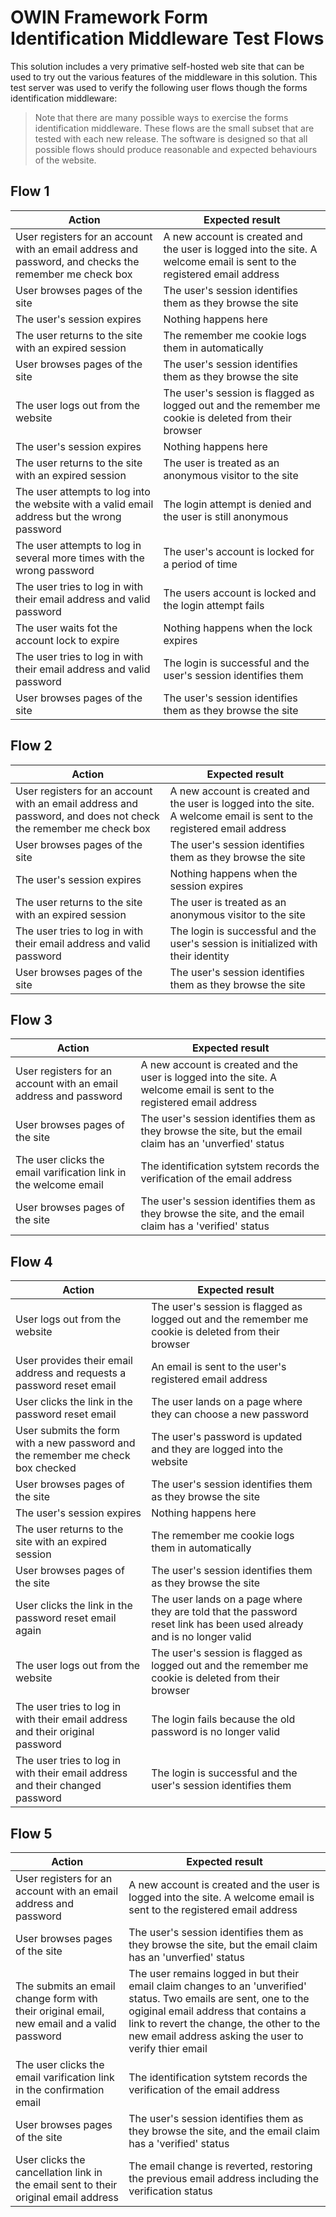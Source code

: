 ﻿# OWIN Framework Form Identification Middleware Test Flows

This solution includes a very primative self-hosted web site that can be 
used to try out the various features of the middleware in this solution.
This test server was used to verify the following user flows though the
forms identification middleware:

> Note that there are many possible ways to exercise the forms identification
> middleware. These flows are the small subset that are tested with each new 
> release. The software is designed so that all possible flows should produce
> reasonable and expected behaviours of the website.

## Flow 1

|  Action  |  Expected result  |
|----------|-------------------|
| User registers for an account with an email address and password, and checks the remember me check box | A new account is created and the user is logged into the site. A welcome email is sent to the registered email address |
| User browses pages of the site | The user's session identifies them as they browse the site |
| The user's session expires | Nothing happens here |
| The user returns to the site with an expired session | The remember me cookie logs them in automatically |
| User browses pages of the site | The user's session identifies them as they browse the site |
| The user logs out from the website | The user's session is flagged as logged out and the remember me cookie is deleted from their browser |
| The user's session expires | Nothing happens here |
| The user returns to the site with an expired session | The user is treated as an anonymous visitor to the site |
| The user attempts to log into the website with a valid email address but the wrong password | The login attempt is denied and the user is still anonymous |
| The user attempts to log in several more times with the wrong password | The user's account is locked for a period of time |
| The user tries to log in with their email address and valid password | The users account is locked and the login attempt fails |
| The user waits fot the account lock to expire | Nothing happens when the lock expires |
| The user tries to log in with their email address and valid password | The login is successful and the user's session identifies them |
| User browses pages of the site | The user's session identifies them as they browse the site |

## Flow 2

|  Action  |  Expected result  |
|----------|-------------------|
| User registers for an account with an email address and password, and does not check the remember me check box | A new account is created and the user is logged into the site. A welcome email is sent to the registered email address |
| User browses pages of the site | The user's session identifies them as they browse the site |
| The user's session expires | Nothing happens when the session expires |
| The user returns to the site with an expired session | The user is treated as an anonymous visitor to the site |
| The user tries to log in with their email address and valid password | The login is successful and the user's session is initialized with their identity |
| User browses pages of the site | The user's session identifies them as they browse the site |

## Flow 3

|  Action  |  Expected result  |
|----------|-------------------|
| User registers for an account with an email address and password | A new account is created and the user is logged into the site. A welcome email is sent to the registered email address |
| User browses pages of the site | The user's session identifies them as they browse the site, but the email claim has an 'unverfied' status |
| The user clicks the email varification link in the welcome email | The identification sytstem records the verification of the email address |
| User browses pages of the site | The user's session identifies them as they browse the site, and the email claim has a 'verified' status |

## Flow 4

|  Action  |  Expected result  |
|----------|-------------------|
| User logs out from the website | The user's session is flagged as logged out and the remember me cookie is deleted from their browser |
| User provides their email address and requests a password reset email | An email is sent to the user's registered email address |
| User clicks the link in the password reset email | The user lands on a page where they can choose a new password |
| User submits the form with a new password and the remember me check box checked | The user's password is updated and they are logged into the website |
| User browses pages of the site | The user's session identifies them as they browse the site |
| The user's session expires | Nothing happens here |
| The user returns to the site with an expired session | The remember me cookie logs them in automatically |
| User browses pages of the site | The user's session identifies them as they browse the site |
| User clicks the link in the password reset email again | The user lands on a page where they are told that the password reset link has been used already and is no longer valid |
| The user logs out from the website | The user's session is flagged as logged out and the remember me cookie is deleted from their browser |
| The user tries to log in with their email address and their original password | The login fails because the old password is no longer valid |
| The user tries to log in with their email address and their changed password | The login is successful and the user's session identifies them |

## Flow 5

|  Action  |  Expected result  |
|----------|-------------------|
| User registers for an account with an email address and password | A new account is created and the user is logged into the site. A welcome email is sent to the registered email address |
| User browses pages of the site | The user's session identifies them as they browse the site, but the email claim has an 'unverfied' status |
| The submits an email change form with their original email, new email and a valid password | The user remains logged in but their email claim changes to an 'unverified' status. Two emails are sent, one to the ogiginal email address that contains a link to revert the change, the other to the new email address asking the user to verify thier email |
| The user clicks the email varification link in the confirmation email | The identification sytstem records the verification of the email address |
| User browses pages of the site | The user's session identifies them as they browse the site, and the email claim has a 'verified' status |
| User clicks the cancellation link in the email sent to their original email address | The email change is reverted, restoring the previous email address including the verification status |
